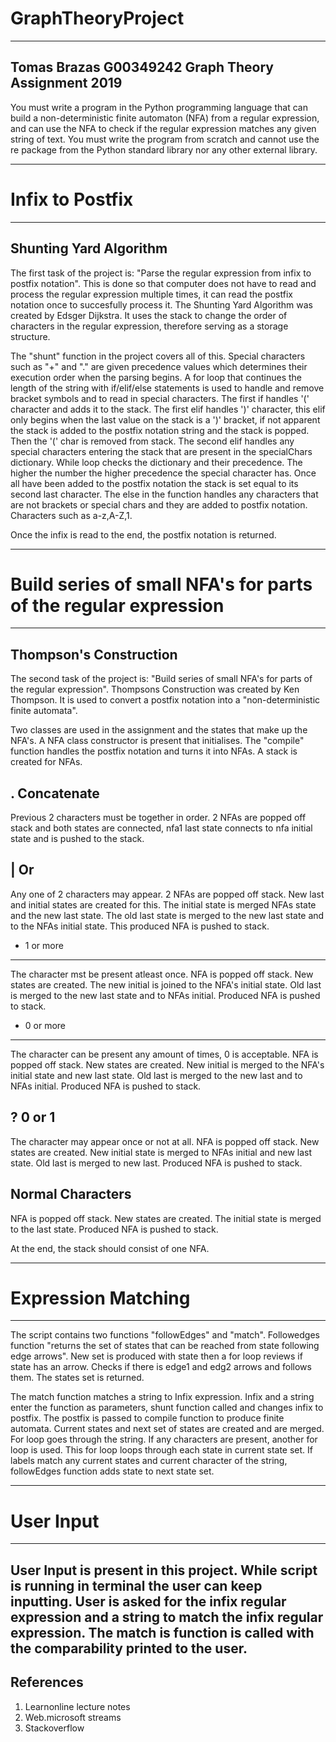 # GraphTheoryProject
--------------------------------------------
Tomas Brazas G00349242
Graph Theory Assignment 2019
--------------------------------------------

You must write a program in the Python programming language that can
build a non-deterministic finite automaton (NFA) from a regular expression,
and can use the NFA to check if the regular expression matches any given
string of text. You must write the program from scratch and cannot use the
re package from the Python standard library nor any other external library.

---------------------------------------------
# Infix to Postfix
---------------------------------------------
Shunting Yard Algorithm
---------------------------------------------

The first task of the project is: "Parse the regular expression from infix to postfix notation". This is done 
so that computer does not have to read and process the regular expression multiple times, it can read the postfix notation once to succesfully
process it. The Shunting Yard Algorithm was created by Edsger Dijkstra. It uses the stack to change the order of characters
in the regular expression, therefore serving as a storage structure. 

The "shunt" function in the project covers all of this. Special characters such as "+" and "." are given precedence values which determines
their execution order when the parsing begins. A for loop that continues the length of the string with if/elif/else statements is used to handle and remove 
bracket symbols and to read in special characters. The first if handles '(' character  and adds it to the stack. The first elif handles ')' character, this elif only
begins when the last value on the stack is a ')' bracket, if not apparent the stack is added to the postfix notation string and the stack is popped. Then the '(' char is removed
from stack. The second elif handles any special characters entering the stack that are present in the specialChars dictionary. While loop checks the dictionary and their precedence. The
higher the number the higher precedence the special character has. Once all have been added to the postfix notation the stack is set equal to its second last character. The else in the
function handles any characters that are not brackets or special chars and they are added to postfix notation. Characters such as a-z,A-Z,1.

Once the infix is read to the end, the postfix notation is returned.

---------------------------------------------
# Build series of small NFA's for parts of the regular expression
---------------------------------------------
Thompson's Construction
---------------------------------------------
The second task of the project is: "Build series of small NFA's for parts of the regular expression". Thompsons Construction was created by Ken Thompson.
It is used to convert a postfix notation into a "non-deterministic finite automata". 

Two classes are used in the assignment and the states that make up the NFA's. A NFA class constructor is present that initialises.
The "compile" function handles the postfix notation and turns it into NFAs. A stack is created for NFAs.

. Concatenate
-----------------------------------------------
Previous 2 characters must be together in order. 2 NFAs are popped off stack and both states are connected, nfa1 last state connects to nfa initial state and is pushed to the stack.

| Or
-----------------------------------------------
Any one of 2 characters may appear. 2 NFAs are popped off stack. New last and initial states are created for this. The initial state is merged NFAs state and the new last state.
The old last state is merged to the new last state and to the NFAs initial state. This produced NFA is pushed to stack.

+ 1 or more
------------------------------------------------
The character mst be present atleast once. NFA is popped off stack. New states are created. The new initial is joined to the NFA's initial state. Old last is merged to the new last state and to NFAs
initial. Produced NFA is pushed to stack.

* 0 or more
------------------------------------------------
The character can be present any amount of times, 0 is acceptable. NFA is popped off stack. New states are created. New initial is merged to the NFA's initial state and new last state.
Old last is merged to the new last and to NFAs initial. Produced NFA is pushed to stack.

? 0 or 1 
------------------------------------------------
The character may appear once or not at all. NFA is popped off stack. New states are created. New initial state is merged to NFAs initial and new last state.
Old last is merged to new last. Produced NFA is pushed to stack.

Normal Characters
------------------------------------------------
NFA is popped off stack. New states are created. The initial state is merged to the last state. Produced NFA is pushed to stack.

At the end, the stack should consist of one NFA.

-------------------------------------------------
# Expression Matching
-------------------------------------------------
The script contains two functions "followEdges" and "match". Followedges function "returns the set  of states that can be reached from state following edge arrows".
New set is produced with state then a for loop reviews if state has an arrow. Checks if there is edge1 and edg2 arrows and follows them. The states set is returned.

The match function matches a string to Infix expression. Infix and a string enter the function as parameters, shunt function called and changes infix to postfix. The postfix is
passed to compile function to produce finite automata. Current states and next set of states are created and are merged. For loop goes through the string. If any characters
are present, another for loop is used. This for loop loops through each state in current state set. If labels match any current states and current character of the string, followEdges function adds state to next state set.

-------------------------------------------------
# User Input
-------------------------------------------------
User Input is present in this project. While script is running in terminal the user can keep inputting. User is asked for the infix regular expression  and a string to match the infix regular expression.
The match is function is called with the comparability printed to the user.
-------------------------------------------------
References
-------------------------------------------------
1) Learnonline lecture notes
2) Web.microsoft streams
3) Stackoverflow











